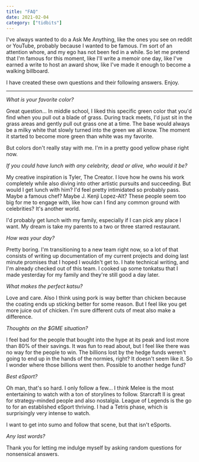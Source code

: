 ```yaml
---
title: "FAQ"
date: 2021-02-04
category: ["tidbits"]
---
```


I've always wanted to do a Ask Me Anything, like the ones you see on reddit or YouTube, probably because I wanted to be famous. I'm sort of an attention whore, and my ego has not been fed in a while. So let me pretend that I'm famous for this moment, like I'll write a memoir one day, like I've earned a write to host an award show, like I've made it enough to become a walking billboard.

I have created these own questions and their following answers. Enjoy.

---

*What is your favorite color?*

Great question... In middle school, I liked this specific green color that you'd find when you pull out a blade of grass. During track meets, I'd just sit in the grass areas and gently pull out grass one at a time. The base would always be a milky white that slowly turned into the green we all know. The moment it started to become more green than white was my favorite. 

But colors don't really stay with me. I'm in a pretty good yellow phase right now. 

*If you could have lunch with any celebrity, dead or alive, who would it be?*

My creative inspiration is Tyler, The Creator. I love how he owns his work completely while also diving into other artistic pursuits and succeeding. But would I get lunch with him? I'd feel pretty intimidated so probably pass. Maybe a famous chef? Maybe J. Kenji Lopez-Alt? These people seem too big for me to engage with, like how can I find any common ground with celebrities? It's another world. 

I'd probably get lunch with my family, especially if I can pick any place I want. My dream is take my parents to a two or three starred restaurant.

*How was your day?*

Pretty boring. I'm transitioning to a new team right now, so a lot of that consists of writing up documentation of my current projects and doing last minute promises that I hoped I wouldn't get to. I hate technical writing, and I'm already checked out of this team. I cooked up some tonkatsu that I made yesterday for my family and they're still good a day later. 

*What makes the perfect katsu?*

Love and care. Also I think using pork is way better than chicken because the coating ends up sticking better for some reason. But I feel like you get more juice out of chicken. I'm sure different cuts of meat also make a difference. 

*Thoughts on the $GME situation?*

I feel bad for the people that bought into the hype at its peak and lost more than 80% of their savings. It was fun to read about, but I feel like there was no way for the people to win. The billions lost by the hedge funds weren't going to end up in the hands of the normies, right? It doesn't seem like it. So I wonder where those billions went then. Possible to another hedge fund? 

*Best eSport?*

Oh man, that's so hard. I only follow a few... I think Melee is the most entertaining to watch with a ton of storylines to follow. Starcraft II is great for strategy-minded people and also nostalgia. League of Legends is the go to for an established eSport thriving. I had a Tetris phase, which is surprisingly very intense to watch. 

I want to get into sumo and follow that scene, but that isn't eSports.

*Any last words?*

Thank you for letting me indulge myself by asking random questions for nonsensical answers. 
